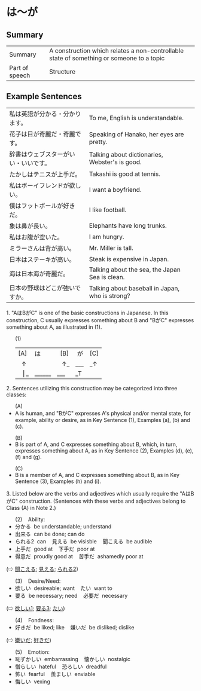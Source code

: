 # は～が

## Summary

<table><tr>   <td>Summary</td>   <td>A construction which relates a non-controllable state of something or someone to a topic</td></tr><tr>   <td>Part of speech</td>   <td>Structure</td></tr></table>

## Example Sentences

<table><tr>   <td>私は英語が分かる・分かります。</td>   <td>To me, English is understandable.</td></tr><tr>   <td>花子は目が奇麗だ・奇麗です。</td>   <td>Speaking of Hanako, her eyes are pretty.</td></tr><tr>   <td>辞書はウェブスターがいい・いいです。</td>   <td>Talking about dictionaries, Webster's is good.</td></tr><tr>   <td>たかしはテニスが上手だ。</td>   <td>Takashi is good at tennis.</td></tr><tr>   <td>私はボーイフレンドが欲しい。</td>   <td>I want a boyfriend.</td></tr><tr>   <td>僕はフットボールが好きだ。</td>   <td>I like football.</td></tr><tr>   <td>象は鼻が長い。</td>   <td>Elephants have long trunks.</td></tr><tr>   <td>私はお腹が空いた。</td>   <td>I am hungry.</td></tr><tr>   <td>ミラーさんは背が高い。</td>   <td>Mr. Miller is tall.</td></tr><tr>   <td>日本はステーキが高い。</td>   <td>Steak is expensive in Japan.</td></tr><tr>   <td>海は日本海が奇麗だ。</td>   <td>Talking about the sea, the Japan Sea is clean.</td></tr><tr>   <td>日本の野球はどこが強いですか。</td>   <td>Talking about baseball in Japan, who is strong?</td></tr></table>

<p>1. "A<span class="cloze">は</span>B<span class="cloze">が</span>C" is one of the basic constructions in Japanese. In this construction, C usually expresses something about B and "B<span class="cloze">が</span>C" expresses something about A, as illustrated in (1).</p>  <ul>(1)  <table class="table"> <tbody> <tr class="tr"> <td class="td">[A]</td> <td class="td"><span class="cloze">は</span>&nbsp;&nbsp;&nbsp;&nbsp;</td> <td class="td">&nbsp;&nbsp;[B]</td> <td class="td">&nbsp;<span class="cloze">が</span></td> <td class="td">[C]</td> </tr> <tr class="tr"> <td class="td">&nbsp;&nbsp;↑</td> <td class="td"></td> <td class="td">&nbsp;&nbsp;&nbsp;↑_</td> <td class="td">___</td> <td class="td">_↑</td> </tr> <tr class="tr"> <td class="td">&nbsp;&nbsp;⎪_</td> <td class="td">______</td> <td class="td">___</td> <td class="td">_T</td> <td class="td"></td> </tr> </tbody> </table>  </ul>  <p>2. Sentences utilizing this construction may be categorized into three classes:</p>  <ul>(A)  <li>A is human, and "<span class="cloze">Bが</span>C" expresses A's physical and/or mental state, for example, ability or desire, as in Key Sentence (1), Examples (a), (b) and (c).</li> </ul>  <ul>(B)  <li>B is part of A, and C expresses something about B, which, in turn, expresses something about A, as in Key Sentence (2), Examples (d), (e), (f) and (g).</li> </ul>  <ul>(C)  <li>B is a member of A, and C expresses something about B, as in Key Sentence (3), Examples (h) and (i).</li> </ul>  <p>3. Listed below are the verbs and adjectives which usually require the "A<span class="cloze">は</span>B<span class="cloze">が</span>C" construction. (Sentences with these verbs and adjectives belong to Class (A) in Note 2.)</p>  <ul>(2)&nbsp;&nbsp;&nbsp;&nbsp;Ability: <div class="divide"></div> <li>分かる&nbsp;&nbsp;be understandable; understand</li> <div class="divide"></div> <li>出来る&nbsp;&nbsp;can be done; can do</li> <div class="divide"></div> <li>られる2&nbsp;&nbsp;can&nbsp;&nbsp;&nbsp;&nbsp;見える&nbsp;&nbsp;be visisble&nbsp;&nbsp;&nbsp;&nbsp;聞こえる&nbsp;&nbsp;be audible</li> <div class="divide"></div> <li>上手だ&nbsp;&nbsp;good at&nbsp;&nbsp;&nbsp;&nbsp;下手だ&nbsp;&nbsp;poor at</li> <div class="divide"></div> <li>得意だ&nbsp;&nbsp;proudly good at&nbsp;&nbsp;&nbsp;&nbsp;苦手だ&nbsp;&nbsp;ashamedly poor at</li> </ul>  <p>(⇨ <a href="#㊦ 聞こえる・きこえる">聞こえる</a>; <a href="#㊦ 見える・みえる">見える</a>; <a href="#㊦ られる (2)">られる2</a>)</p>  <ul>(3)&nbsp;&nbsp;&nbsp;&nbsp;Desire/Need: <div class="divide"></div> <li>欲しい&nbsp;&nbsp;desireable; want&nbsp;&nbsp;&nbsp;&nbsp;たい&nbsp;&nbsp;want to</li> <div class="divide"></div> <li>要る&nbsp;&nbsp;be necessary; need&nbsp;&nbsp;&nbsp;&nbsp;必要だ&nbsp;&nbsp;necessary</li> </ul>  <p>(⇨ <a href="#㊦ 欲しい・ほしい (1)">欲しい1</a>; <a href="#㊦ 要る・いる (3)">要る3</a>; <a href="#㊦ たい">たい</a>)</p>  <ul>(4)&nbsp;&nbsp;&nbsp;&nbsp;Fondness: <div class="divide"></div> <li>好きだ&nbsp;&nbsp;be liked; like&nbsp;&nbsp;&nbsp;&nbsp;嫌いだ&nbsp;&nbsp;be disliked; dislike</li> </ul>  <p>(⇨ <a href="#㊦ 嫌いだ・きらいだ">嫌いだ</a>; <a href="#㊦ 好きだ・すきだ">好きだ</a>)</p>  <ul>(5)&nbsp;&nbsp;&nbsp;&nbsp;Emotion: <div class="divide"></div> <li>恥ずかしい&nbsp;&nbsp;embarrassing&nbsp;&nbsp;&nbsp;&nbsp;懐かしい&nbsp;&nbsp;nostalgic</li> <div class="divide"></div> <li>憎らしい&nbsp;&nbsp;hateful&nbsp;&nbsp;&nbsp;&nbsp;恐ろしい&nbsp;&nbsp;dreadful</li> <div class="divide"></div> <li>怖い&nbsp;&nbsp;fearful&nbsp;&nbsp;&nbsp;&nbsp;羨ましい&nbsp;&nbsp;enviable</li> <div class="divide"></div> <li>悔しい&nbsp;&nbsp;vexing</li> </ul>

